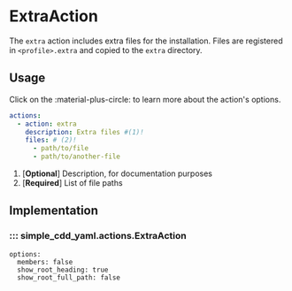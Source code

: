 # ExtraAction

The `extra` action includes extra files for the installation. Files are
registered in `<profile>.extra` and copied to the `extra` directory.

## Usage

Click on the :material-plus-circle: to learn more about the action's options.

```yaml title="Extra Action"
actions:
  - action: extra
    description: Extra files #(1)!
    files: # (2)! 
      - path/to/file
      - path/to/another-file
```

1. [**Optional**] Description, for documentation purposes
2. [**Required**] List of file paths

## Implementation

### ::: simple_cdd_yaml.actions.ExtraAction
    options:
      members: false
      show_root_heading: true
      show_root_full_path: false
